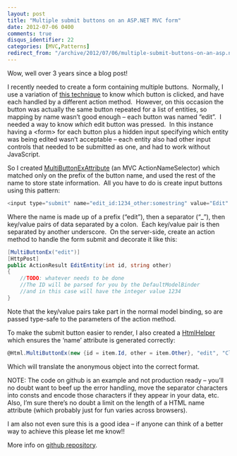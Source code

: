 ```yaml
---
layout: post
title: "Multiple submit buttons on an ASP.NET MVC form"
date: 2012-07-06 0400
comments: true
disqus_identifier: 22
categories: [MVC,Patterns]
redirect_from: "/archive/2012/07/06/multiple-submit-buttons-on-an-asp.net-mvc-form.aspx/"
---
```

Wow, well over 3 years since a blog post!

I recently needed to create a form containing multiple buttons. 
Normally, I use a variation of [this
technique](http://blog.maartenballiauw.be/post/2009/11/26/Supporting-multiple-submit-buttons-on-an-ASPNET-MVC-view.aspx)
to know which button is clicked, and have each handled by a different
action method.  However, on this occasion the button was actually the
same button repeated for a list of entities, so mapping by name wasn’t
good enough – each button was named “edit”.  I needed a way to know
*which* edit button was pressed.  In this instance having a \<form\> for
each button plus a hidden input specifying which entity was being edited
wasn’t acceptable – each entity also had other input controls that
needed to be submitted as one, and had to work without JavaScript.

So I created
[MultiButtonExAttribute](https://github.com/slovely/MultiButtonEx/blob/master/src/MultiButtonEx.Web/MultiButtonExAttribute.cs)
(an MVC ActionNameSelector) which matched only on the prefix of the
button name, and used the rest of the name to store state information. 
All you have to do is create input buttons using this pattern:

```csharp
<input type="submit" name="edit_id:1234_other:somestring" value="Edit" />
```

Where the name is made up of a prefix (“edit”), then a separator (“\_”),
then key/value pairs of data separated by a colon.  Each key/value pair
is then separated by another underscore.  On the server-side, create an
action method to handle the form submit and decorate it like this:

```csharp
[MultiButtonEx("edit")]
[HttpPost]
public ActionResult EditEntity(int id, string other)
{
    //TODO: whatever needs to be done
    //The ID will be parsed for you by the DefaultModelBinder
    //and in this case will have the integer value 1234
}
```

Note that the key/value pairs take part in the normal model binding, so
are passed type-safe to the parameters of the action method.

To make the submit button easier to render, I also created a
[HtmlHelper](http://https://github.com/slovely/MultiButtonEx/blob/master/src/MultiButtonEx.Web/SubmitButtonExtension.cs)
which ensures the ‘name’ attribute is generated correctly:

```csharp
@Html.MultiButtonEx(new {id = item.Id, other = item.Other}, "edit", "Click Me!")
```

Which will translate the anonymous object into the correct format.

NOTE: The code on github is an example and not production ready – you’ll
no doubt want to beef up the error handling, move the separator
characters into consts and encode those characters if they appear in
your data, etc.  Also, I’m sure there’s no doubt a limit on the length
of a HTML name attribute (which probably just for fun varies across
browsers).

I am also not even sure this is a good idea – if anyone can think of a
better way to achieve this please let me know!!

More info on [github
repository](https://github.com/slovely/MultiButtonEx).

